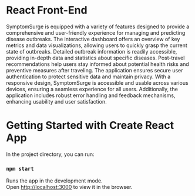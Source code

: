 # React Front-End

SymptomSurge is equipped with a variety of features designed to provide a comprehensive and user-friendly experience for managing and predicting disease outbreaks. The interactive dashboard offers an overview of key metrics and data visualizations, allowing users to quickly grasp the current state of outbreaks. Detailed outbreak information is readily accessible, providing in-depth data and statistics about specific diseases. Post-travel recommendations help users stay informed about potential health risks and preventive measures after traveling. The application ensures secure user authentication to protect sensitive data and maintain privacy. With a responsive design, SymptomSurge is accessible and usable across various devices, ensuring a seamless experience for all users. Additionally, the application includes robust error handling and feedback mechanisms, enhancing usability and user satisfaction.

# Getting Started with Create React App

In the project directory, you can run:

### `npm start`

Runs the app in the development mode.\
Open [http://localhost:3000](http://localhost:3000) to view it in the browser.
